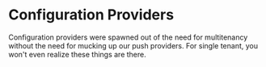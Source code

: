 # Configuration Providers

Configuration providers were spawned out of the need for multitenancy without the need for mucking up our push providers.  For single tenant, you won't even
realize these things are there.

```csharp
```